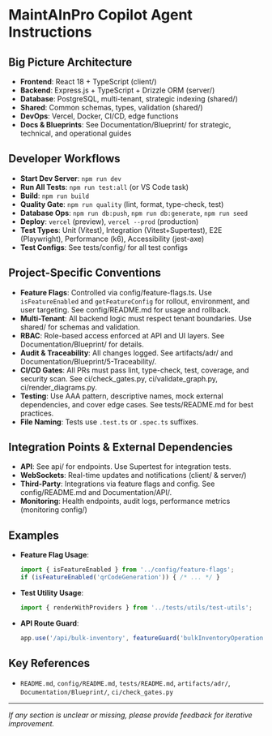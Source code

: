 # MaintAInPro Copilot Agent Instructions

## Big Picture Architecture
- **Frontend**: React 18 + TypeScript (client/)
- **Backend**: Express.js + TypeScript + Drizzle ORM (server/)
- **Database**: PostgreSQL, multi-tenant, strategic indexing (shared/)
- **Shared**: Common schemas, types, validation (shared/)
- **DevOps**: Vercel, Docker, CI/CD, edge functions
- **Docs & Blueprints**: See Documentation/Blueprint/ for strategic, technical, and operational guides

## Developer Workflows
- **Start Dev Server**: `npm run dev`
- **Run All Tests**: `npm run test:all` (or VS Code task)
- **Build**: `npm run build`
- **Quality Gate**: `npm run quality` (lint, format, type-check, test)
- **Database Ops**: `npm run db:push`, `npm run db:generate`, `npm run seed`
- **Deploy**: `vercel` (preview), `vercel --prod` (production)
- **Test Types**: Unit (Vitest), Integration (Vitest+Supertest), E2E (Playwright), Performance (k6), Accessibility (jest-axe)
- **Test Configs**: See tests/config/ for all test configs

## Project-Specific Conventions
- **Feature Flags**: Controlled via config/feature-flags.ts. Use `isFeatureEnabled` and `getFeatureConfig` for rollout, environment, and user targeting. See config/README.md for usage and rollback.
- **Multi-Tenant**: All backend logic must respect tenant boundaries. Use shared/ for schemas and validation.
- **RBAC**: Role-based access enforced at API and UI layers. See Documentation/Blueprint/ for details.
- **Audit & Traceability**: All changes logged. See artifacts/adr/ and Documentation/Blueprint/5-Traceability/.
- **CI/CD Gates**: All PRs must pass lint, type-check, test, coverage, and security scan. See ci/check_gates.py, ci/validate_graph.py, ci/render_diagrams.py.
- **Testing**: Use AAA pattern, descriptive names, mock external dependencies, and cover edge cases. See tests/README.md for best practices.
- **File Naming**: Tests use `.test.ts` or `.spec.ts` suffixes.

## Integration Points & External Dependencies
- **API**: See api/ for endpoints. Use Supertest for integration tests.
- **WebSockets**: Real-time updates and notifications (client/ & server/)
- **Third-Party**: Integrations via feature flags and config. See config/README.md and Documentation/API/.
- **Monitoring**: Health endpoints, audit logs, performance metrics (monitoring config/)

## Examples
- **Feature Flag Usage**:
  ```typescript
  import { isFeatureEnabled } from '../config/feature-flags';
  if (isFeatureEnabled('qrCodeGeneration')) { /* ... */ }
  ```
- **Test Utility Usage**:
  ```typescript
  import { renderWithProviders } from '../tests/utils/test-utils';
  ```
- **API Route Guard**:
  ```typescript
  app.use('/api/bulk-inventory', featureGuard('bulkInventoryOperations'));
  ```

## Key References
- `README.md`, `config/README.md`, `tests/README.md`, `artifacts/adr/`, `Documentation/Blueprint/`, `ci/check_gates.py`

---
_If any section is unclear or missing, please provide feedback for iterative improvement._
